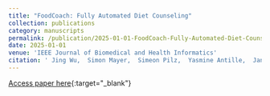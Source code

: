 ```yaml
---
title: "FoodCoach: Fully Automated Diet Counseling"
collection: publications
category: manuscripts
permalink: /publication/2025-01-01-FoodCoach-Fully-Automated-Diet-Counseling
date: 2025-01-01
venue: 'IEEE Journal of Biomedical and Health Informatics'
citation: ' Jing Wu,  Simon Mayer,  Simeon Pilz,  Yasmine Antille,  Jan Albert,  Melanie Stoll,  Kimberly Garcia,  Klaus Fuchs,  Lia Bally,  Lukas Eichelberger,  Tanja Schneider,  Verena Tiefenbeck,  Sybilla Merian,  Freya Orban.'
---
```

[Access paper here](https://doi.org/10.1109/JBHI.2025.3540899){:target="_blank"}
